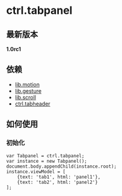 # ctrl.tabpanel

## 最新版本

**1.0rc1**

## 依赖

- [lib.motion](https://github.com/AlibabaMobileFrontEnd/lib.motion)
- [lib.gesture](https://github.com/AlibabaMobileFrontEnd/lib.gesture)
- [lib.scroll](https://github.com/AlibabaMobileFrontEnd/lib.scroll)
- [ctrl.tabheader](https://github.com/AlibabaMobileFrontEnd/ctrl.tabheader)

## 如何使用

### 初始化

    var Tabpanel = ctrl.tabpanel;
    var instance = new Tabpanel();
    document.body.appendChild(instance.root);
    instance.viewModel = [
        {text: 'tab1', html: 'panel1'},
        {text: 'tab2', html: 'panel2'}
    ];
